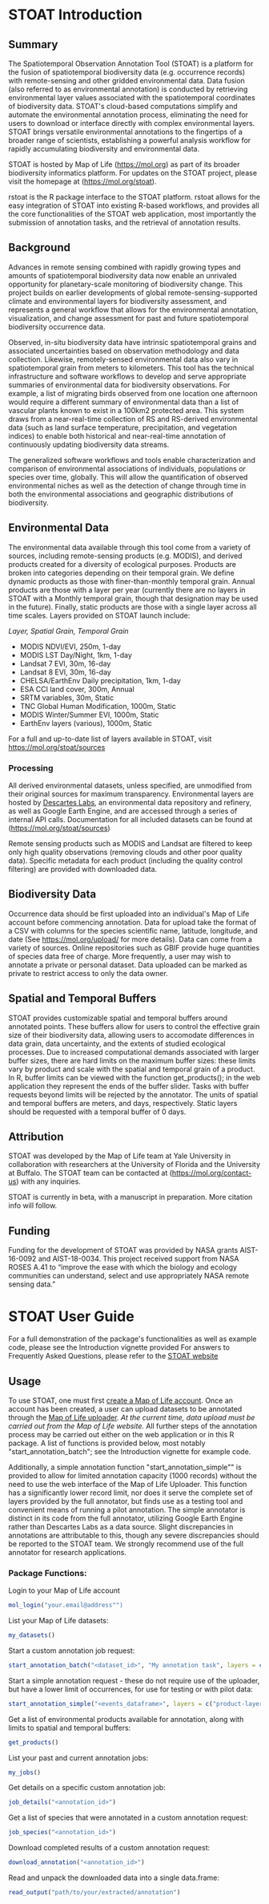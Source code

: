 # STOAT Introduction

## Summary

The Spatiotemporal Observation Annotation Tool (STOAT) is a platform for the fusion of spatiotemporal biodiversity data (e.g. occurrence records) with remote-sensing and other gridded environmental data. Data fusion (also referred to as environmental annotation) is conducted by retrieving environmental layer values associated with the spatiotemporal coordinates of biodiversity data. STOAT's cloud-based computations simplify and automate the environmental annotation process, eliminating the need for users to download or interface directly with complex environmental layers. STOAT brings versatile environmental annotations to the fingertips of a broader range of scientists, establishing a powerful analysis workflow for rapidly accumulating biodiversity and environmental data.

STOAT is hosted by Map of Life (https://mol.org) as part of its broader biodiversity informatics platform. For updates on the STOAT project, please visit the homepage at (https://mol.org/stoat).

rstoat is the R package interface to the STOAT platform. rstoat allows for the easy integration of STOAT into existing R-based workflows, and provides all the core functionalities of the STOAT web application, most importantly the submission of annotation tasks, and the retrieval of annotation results.

## Background

Advances in remote sensing combined with rapidly growing types and amounts of spatiotemporal biodiversity data now enable an unrivaled opportunity for planetary-scale monitoring of biodiversity change. This project builds on earlier developments of global remote-sensing-supported climate and environmental layers for biodiversity assessment, and represents a general workflow that allows for the environmental annotation, visualization, and change assessment for past and future spatiotemporal biodiversity occurrence data.

Observed, in-situ biodiversity data have intrinsic spatiotemporal grains and associated uncertainties based on observation methodology and data collection. Likewise, remotely-sensed environmental data also vary in spatiotemporal grain from meters to kilometers. This tool has the technical infrastructure and software workflows to develop and serve appropriate summaries of environmental data for biodiversity observations. For example, a list of migrating birds observed from one location one afternoon would require a different summary of environmental data than a list of vascular plants known to exist in a 100km2 protected area. This system draws from a near-real-time collection of RS and RS-derived environmental data (such as land surface temperature, precipitation, and vegetation indices) to enable both historical and near-real-time annotation of continuously updating biodiversity data streams.

The generalized software workflows and tools enable characterization and comparison of environmental associations of individuals, populations or species over time, globally. This will allow the quantification of observed environmental niches as well as the detection of change through time in both the environmental associations and geographic distributions of biodiversity.

## Environmental Data

The environmental data available through this tool come from a variety of sources, including remote-sensing products (e.g. MODIS), and derived products created for a diversity of ecological purposes. Products are broken into categories depending on their temporal grain. We define dynamic products as those with finer-than-monthly temporal grain. Annual products are those with a layer per year (currently there are no layers in STOAT with a Monthly temporal grain, though that designation may be used in the future). Finally, static products are those with a single layer across all time scales. Layers provided on STOAT launch include:

*Layer, Spatial Grain, Temporal Grain*
* MODIS NDVI/EVI, 250m, 1-day
* MODIS LST Day/Night, 1km, 1-day
* Landsat 7 EVI, 30m, 16-day
* Landsat 8 EVI, 30m, 16-day
* CHELSA/EarthEnv Daily precipitation, 1km, 1-day
* ESA CCI land cover, 300m, Annual
* SRTM variables, 30m, Static
* TNC Global Human Modification, 1000m, Static
* MODIS Winter/Summer EVI, 1000m, Static
* EarthEnv layers (various), 1000m, Static

For a full and up-to-date list of layers available in STOAT, visit https://mol.org/stoat/sources

### Processing

All derived environmental datasets, unless specified, are unmodified from their original sources for maximum transparency. Environmental layers are hosted by [Descartes Labs](https://www.descarteslabs.com), an environmental data repository and refinery, as well as Google Earth Engine, and are accessed through a series of internal API calls. Documentation for all included datasets can be found at (https://mol.org/stoat/sources)

Remote sensing products such as MODIS and Landsat are filtered to keep only high quality observations (removing clouds and other poor quality data). Specific metadata for each product (including the quality control filtering) are provided with downloaded data.   

## Biodiversity Data

Occurrence data should be first uploaded into an individual's Map of Life account before commencing annotation. Data for upload take the format of a CSV with columns for the species scientific name, latitude, longitude, and date (See https://mol.org/upload/ for more details). Data can come from a variety of sources. Online repositories such as GBIF provide huge quantities of species data free of charge. More frequently, a user may wish to annotate a private or personal dataset. Data uploaded can be marked as private to restrict access to only the data owner.

## Spatial and Temporal Buffers

STOAT provides customizable spatial and temporal buffers around annotated points. These buffers allow for users to control the effective grain size of their biodiversity data, allowing users to accomodate differences in data grain, data uncertainty, and the extents of studied ecological processes. Due to increased computational demands associated with larger buffer sizes, there are hard limits on the maximum buffer sizes: these limits vary by product and scale with the spatial and temporal grain of a product. In R, buffer limits can be viewed with the function get_products(); in the web application they represent the ends of the buffer slider. Tasks with buffer requests beyond limits will be rejected by the annotator. The units of spatial and temporal buffers are meters, and days, respectively. Static layers should be requested with a temporal buffer of 0 days.

## Attribution

STOAT was developed by the Map of Life team at Yale University in collaboration with researchers at the University of Florida and the University at Buffalo. The STOAT team can be contacted at (https://mol.org/contact-us) with any inquiries.

STOAT is currently in beta, with a manuscript in preparation. More citation info will follow.

## Funding

Funding for the development of STOAT was provided by NASA grants AIST-16-0092 and AIST-18-0034. This project received support from NASA ROSES A.41 to “improve the ease with which the biology and ecology communities can understand, select and use appropriately NASA remote sensing data.”

# STOAT User Guide

For a full demonstration of the package's functionalities as well as example code, please see the Introduction vignette provided
For answers to Frequently Asked Questions, please refer to the [STOAT website](https://mol.org/stoat/faq)

## Usage

To use STOAT, one must first [create a Map of Life account](https://auth.mol.org/register). Once an account has been created, a user can upload datasets to be annotated through the [Map of Life uploader](https://mol.org/upload/datasets). *At the current time, data upload must be carried out from the Map of Life website.* All further steps of the annotation process may be carried out either on the web application or in this R package. A list of functions is provided below, most notably "start_annotation_batch"; see the Introduction vignette for example code.

Additionally, a simple annotation function "start_annotation_simple"" is provided to allow for limited annotation capacity (1000 records) without the need to use the web interface of the Map of Life Uploader. This function has a significantly lower record limit, nor does it serve the complete set of layers provided by the full annotator, but finds use as a testing tool and convenient means of running a pilot annotation. The simple annotator is distinct in its code from the full annotator, utilizing Google Earth Engine rather than Descartes Labs as a data source. Slight discrepancies in annotations are attributable to this, though any severe discrepancies should be reported to the STOAT team. We strongly recommend use of the full annotator for research applications.

### Package Functions:

Login to your Map of Life account

```r
mol_login("your.email@address"")
```

List your Map of Life datasets:

```r
my_datasets()
```

Start a custom annotation job request: 

```r
start_annotation_batch("<dataset_id>", "My annotation task", layers = c("product-layer-sbuff-tbuff", "product-layer-sbuff-tbuff"))
```

Start a simple annotation request - these do not require use of the uploader, but have a lower limit of occurrences, for use for testing or with pilot data: 
```r
start_annotation_simple("<events_dataframe>", layers = c("product-layer-sbuff-tbuff", "product-layer-sbuff-tbuff"))
```

Get a list of environmental products available for annotation, along with limits to spatial and temporal buffers:

```r
get_products()
```

List your past and current annotation jobs:

```r
my_jobs()
```

Get details on a specific custom annotation job: 

```r
job_details("<annotation_id>")
```

Get a list of species that were annotated in a custom annotation request: 

```r
job_species("<annotation_id>")
```

Download completed results of a custom annotation request: 

```r
download_annotation("<annotation_id>")
```

Read and unpack the downloaded data into a single data.frame:

```r
read_output("path/to/your/extracted/annotation")
```
